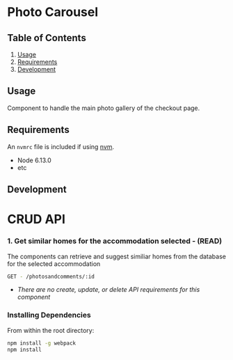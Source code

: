 # Photo Carousel

## Table of Contents

1. [Usage](#Usage)
1. [Requirements](#requirements)
1. [Development](#development)

## Usage
  Component to handle the main photo gallery of the checkout page.

## Requirements

An `nvmrc` file is included if using [nvm](https://github.com/creationix/nvm).

- Node 6.13.0
- etc

## Development

# CRUD API
  ### 1. Get similar homes for the accommodation selected - (READ)
  The components can retrieve and suggest similiar homes from the database for the selected accommodation

  ```sh
  GET - /photosandcomments/:id
  ```

  - *There are no create, update, or delete API requirements for this component*

### Installing Dependencies

From within the root directory:

```sh
npm install -g webpack
npm install
```
